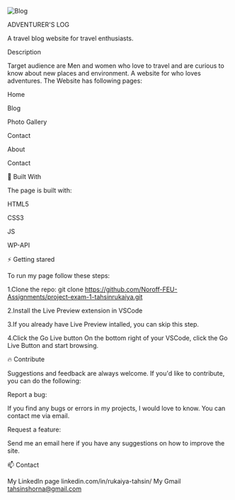 

![Blog](https://github.com/tahsinrukaiya/Project-Exam-1/assets/126619366/f3a18e39-c160-4446-99c2-16ff7e583ab6)


ADVENTURER'S LOG

A travel blog website for travel enthusiasts.

Description

Target audience are Men and women who love to travel and are curious to know about new places and environment. A website for who loves adventures. The Website has following pages:

Home

Blog

Photo Gallery

Contact

About

Contact

🔨 Built With

The page is built with:

HTML5

CSS3

JS

WP-API

⚡ Getting stared

To run my page follow these steps:

1.Clone the repo: git clone https://github.com/Noroff-FEU-Assignments/project-exam-1-tahsinrukaiya.git

2.Install the Live Preview extension in VSCode

3.If you already have Live Preview intalled, you can skip this step.

4.Click the Go Live button On the bottom right of your VSCode, click the Go Live Button and start browsing.

🔥 Contribute

Suggestions and feedback are always welcome. If you'd like to contribute, you can do the following:

Report a bug:

If you find any bugs or errors in my projects, I would love to know. You can contact me via email.

Request a feature:

Send me an email here if you have any suggestions on how to improve the site.

📫 Contact

My LinkedIn page linkedin.com/in/rukaiya-tahsin/ My Gmail tahsinshorna@gmail.com
